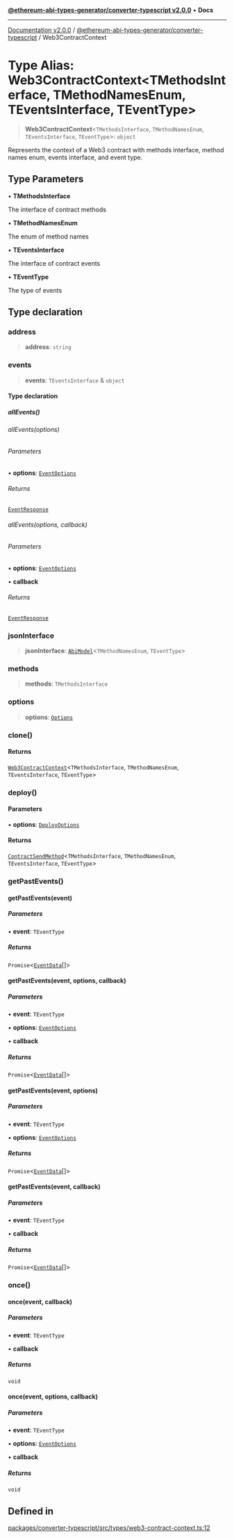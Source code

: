 [**@ethereum-abi-types-generator/converter-typescript v2.0.0**](../README.md) • **Docs**

***

[Documentation v2.0.0](../../../packages.md) / [@ethereum-abi-types-generator/converter-typescript](../README.md) / Web3ContractContext

# Type Alias: Web3ContractContext\<TMethodsInterface, TMethodNamesEnum, TEventsInterface, TEventType\>

> **Web3ContractContext**\<`TMethodsInterface`, `TMethodNamesEnum`, `TEventsInterface`, `TEventType`\>: `object`

Represents the context of a Web3 contract with methods interface, method names enum, events interface, and event type.

## Type Parameters

• **TMethodsInterface**

The interface of contract methods

• **TMethodNamesEnum**

The enum of method names

• **TEventsInterface**

The interface of contract events

• **TEventType**

The type of events

## Type declaration

### address

> **address**: `string`

### events

> **events**: `TEventsInterface` & `object`

#### Type declaration

##### allEvents()

###### allEvents(options)

###### Parameters

• **options**: [`EventOptions`](../interfaces/EventOptions.md)

###### Returns

[`EventResponse`](../interfaces/EventResponse.md)

###### allEvents(options, callback)

###### Parameters

• **options**: [`EventOptions`](../interfaces/EventOptions.md)

• **callback**

###### Returns

[`EventResponse`](../interfaces/EventResponse.md)

### jsonInterface

> **jsonInterface**: [`AbiModel`](../interfaces/AbiModel.md)\<`TMethodNamesEnum`, `TEventType`\>

### methods

> **methods**: `TMethodsInterface`

### options

> **options**: [`Options`](../interfaces/Options.md)

### clone()

#### Returns

[`Web3ContractContext`](Web3ContractContext.md)\<`TMethodsInterface`, `TMethodNamesEnum`, `TEventsInterface`, `TEventType`\>

### deploy()

#### Parameters

• **options**: [`DeployOptions`](../interfaces/DeployOptions.md)

#### Returns

[`ContractSendMethod`](../interfaces/ContractSendMethod.md)\<`TMethodsInterface`, `TMethodNamesEnum`, `TEventsInterface`, `TEventType`\>

### getPastEvents()

#### getPastEvents(event)

##### Parameters

• **event**: `TEventType`

##### Returns

`Promise`\<[`EventData`](../interfaces/EventData.md)[]\>

#### getPastEvents(event, options, callback)

##### Parameters

• **event**: `TEventType`

• **options**: [`EventOptions`](../interfaces/EventOptions.md)

• **callback**

##### Returns

`Promise`\<[`EventData`](../interfaces/EventData.md)[]\>

#### getPastEvents(event, options)

##### Parameters

• **event**: `TEventType`

• **options**: [`EventOptions`](../interfaces/EventOptions.md)

##### Returns

`Promise`\<[`EventData`](../interfaces/EventData.md)[]\>

#### getPastEvents(event, callback)

##### Parameters

• **event**: `TEventType`

• **callback**

##### Returns

`Promise`\<[`EventData`](../interfaces/EventData.md)[]\>

### once()

#### once(event, callback)

##### Parameters

• **event**: `TEventType`

• **callback**

##### Returns

`void`

#### once(event, options, callback)

##### Parameters

• **event**: `TEventType`

• **options**: [`EventOptions`](../interfaces/EventOptions.md)

• **callback**

##### Returns

`void`

## Defined in

[packages/converter-typescript/src/types/web3-contract-context.ts:12](https://github.com/niZmosis/ethereum-abi-types-generator/blob/b8e282ea584f52118722e9d563db502ef3e0aa75/packages/converter-typescript/src/types/web3-contract-context.ts#L12)
